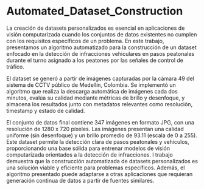 # Automated_Dataset_Construction
La creación de datasets personalizados es esencial en aplicaciones de visión computarizada cuando los conjuntos de datos existentes no cumplen con los requisitos específicos de un problema. En este trabajo, presentamos un algoritmo automatizado para la construcción de un dataset enfocado en la detección de infracciones vehiculares en pasos peatonales durante el turno asignado a los peatones por las señales de control de tráfico.

El dataset se generó a partir de imágenes capturadas por la cámara 49 del sistema de CCTV público de Medellín, Colombia. Se implementó un algoritmo que realiza la descarga automática de imágenes cada dos minutos, evalúa su calidad mediante métricas de brillo y desenfoque, y almacena los resultados junto con metadatos relevantes como resolución, timestamp y estado de calidad.

El conjunto de datos final contiene 347 imágenes en formato JPG, con una resolución de 1280 x 720 píxeles. Las imágenes presentan una calidad uniforme (sin desenfoque) y un brillo promedio de 93.11 (escala de 0 a 255). Este dataset permite la detección clara de pasos peatonales y vehículos, proporcionando una base sólida para entrenar modelos de visión computarizada orientados a la detección de infracciones.
l trabajo demuestra que la construcción automatizada de datasets personalizados es una solución viable y eficiente para problemas específicos. Además, el algoritmo presentado puede adaptarse a otras aplicaciones que requieran generación continua de datos a partir de fuentes similares.